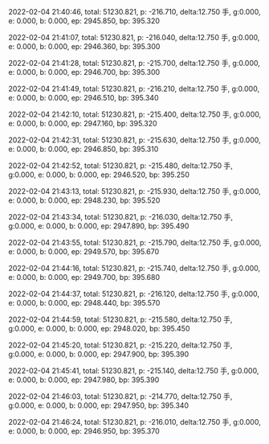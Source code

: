 2022-02-04 21:40:46, total: 51230.821, p: -216.710, delta:12.750 手, g:0.000, e: 0.000, b: 0.000, ep: 2945.850, bp: 395.320

2022-02-04 21:41:07, total: 51230.821, p: -216.040, delta:12.750 手, g:0.000, e: 0.000, b: 0.000, ep: 2946.360, bp: 395.300

2022-02-04 21:41:28, total: 51230.821, p: -215.700, delta:12.750 手, g:0.000, e: 0.000, b: 0.000, ep: 2946.700, bp: 395.300

2022-02-04 21:41:49, total: 51230.821, p: -216.210, delta:12.750 手, g:0.000, e: 0.000, b: 0.000, ep: 2946.510, bp: 395.340

2022-02-04 21:42:10, total: 51230.821, p: -215.400, delta:12.750 手, g:0.000, e: 0.000, b: 0.000, ep: 2947.160, bp: 395.320

2022-02-04 21:42:31, total: 51230.821, p: -215.630, delta:12.750 手, g:0.000, e: 0.000, b: 0.000, ep: 2946.850, bp: 395.310

2022-02-04 21:42:52, total: 51230.821, p: -215.480, delta:12.750 手, g:0.000, e: 0.000, b: 0.000, ep: 2946.520, bp: 395.250

2022-02-04 21:43:13, total: 51230.821, p: -215.930, delta:12.750 手, g:0.000, e: 0.000, b: 0.000, ep: 2948.230, bp: 395.520

2022-02-04 21:43:34, total: 51230.821, p: -216.030, delta:12.750 手, g:0.000, e: 0.000, b: 0.000, ep: 2947.890, bp: 395.490

2022-02-04 21:43:55, total: 51230.821, p: -215.790, delta:12.750 手, g:0.000, e: 0.000, b: 0.000, ep: 2949.570, bp: 395.670

2022-02-04 21:44:16, total: 51230.821, p: -215.740, delta:12.750 手, g:0.000, e: 0.000, b: 0.000, ep: 2949.700, bp: 395.680

2022-02-04 21:44:37, total: 51230.821, p: -216.120, delta:12.750 手, g:0.000, e: 0.000, b: 0.000, ep: 2948.440, bp: 395.570

2022-02-04 21:44:59, total: 51230.821, p: -215.580, delta:12.750 手, g:0.000, e: 0.000, b: 0.000, ep: 2948.020, bp: 395.450

2022-02-04 21:45:20, total: 51230.821, p: -215.220, delta:12.750 手, g:0.000, e: 0.000, b: 0.000, ep: 2947.900, bp: 395.390

2022-02-04 21:45:41, total: 51230.821, p: -215.140, delta:12.750 手, g:0.000, e: 0.000, b: 0.000, ep: 2947.980, bp: 395.390

2022-02-04 21:46:03, total: 51230.821, p: -214.770, delta:12.750 手, g:0.000, e: 0.000, b: 0.000, ep: 2947.950, bp: 395.340

2022-02-04 21:46:24, total: 51230.821, p: -216.010, delta:12.750 手, g:0.000, e: 0.000, b: 0.000, ep: 2946.950, bp: 395.370